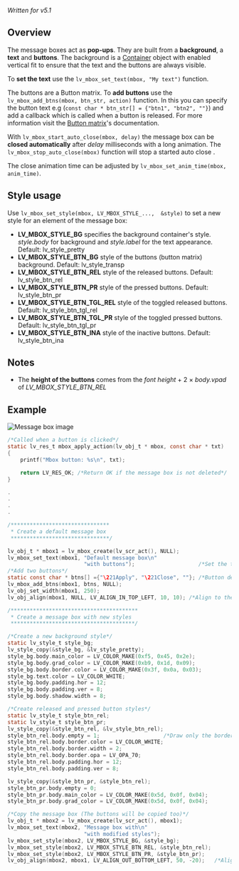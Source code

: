_Written for v5.1_

## Overview

The message boxes act as **pop-ups**. They are built from a **background**, a **text** and **buttons**. The background is a [Container](/Container_tr) object with enabled vertical fit to ensure that the text and the buttons are always visible.  

To **set the text** use the `lv_mbox_set_text(mbox, "My text")` function.

The buttons are a Button matrix. To **add buttons** use the `lv_mbox_add_btns(mbox, btn_str, action)` function. In this you can specify the button text e.g (`const char * btn_str[] = {"btn1", "btn2", ""}`) and add a callback which is called when a button is released. For more information visit the [Button matrix](https://github.com/littlevgl/lvgl/wiki/Button-matrix)'s documentation.

With `lv_mbox_start_auto_close(mbox, delay)` the message box can be **closed automatically** after _delay_ milliseconds with a long animation. The `lv_mbox_stop_auto_close(mbox)` function will stop a started auto close .

The close animation time can be adjusted by `lv_mbox_set_anim_time(mbox, anim_time)`.

## Style usage

Use `lv_mbox_set_style(mbox, LV_MBOX_STYLE_...,  &style)` to set a new style for an element of the message box:

- **LV_MBOX_STYLE_BG** specifies the background container's style. _style.body_ for background and _style.label_ for the text appearance. Default: lv_style_pretty
- **LV_MBOX_STYLE_BTN_BG** style of the buttons (button matrix) background. Default: lv_style_transp
- **LV_MBOX_STYLE_BTN_REL** style of the released buttons. Default: lv_style_btn_rel
- **LV_MBOX_STYLE_BTN_PR** style of the pressed buttons. Default: lv_style_btn_pr
- **LV_MBOX_STYLE_BTN_TGL_REL** style of the toggled released buttons. Default: lv_style_btn_tgl_rel
- **LV_MBOX_STYLE_BTN_TGL_PR** style of the toggled pressed buttons. Default: lv_style_btn_tgl_pr
- **LV_MBOX_STYLE_BTN_INA** style of the inactive buttons. Default: lv_style_btn_ina

## Notes

- The **height of the buttons** comes from the _font height_ + 2 × _body.vpad_ of _LV_MBOX_STYLE_BTN_REL_

## Example

![Message box image](http://doc.littlevgl.com/img/message-box-lv_mbox.png)
```c
/*Called when a button is clicked*/
static lv_res_t mbox_apply_action(lv_obj_t * mbox, const char * txt)
{
    printf("Mbox button: %s\n", txt);

    return LV_RES_OK; /*Return OK if the message box is not deleted*/
}

.
.
.
.

/*******************************
 * Create a default message box
 *******************************/

lv_obj_t * mbox1 = lv_mbox_create(lv_scr_act(), NULL);
lv_mbox_set_text(mbox1, "Default message box\n"
                        "with buttons");                    /*Set the text*/
/*Add two buttons*/
static const char * btns[] ={"\221Apply", "\221Close", ""}; /*Button description. '\221' lv_btnm like control char*/
lv_mbox_add_btns(mbox1, btns, NULL);
lv_obj_set_width(mbox1, 250);
lv_obj_align(mbox1, NULL, LV_ALIGN_IN_TOP_LEFT, 10, 10); /*Align to the corner*/

/****************************************
 * Create a message box with new styles
 ***************************************/

/*Create a new background style*/
static lv_style_t style_bg;
lv_style_copy(&style_bg, &lv_style_pretty);
style_bg.body.main_color = LV_COLOR_MAKE(0xf5, 0x45, 0x2e);
style_bg.body.grad_color = LV_COLOR_MAKE(0xb9, 0x1d, 0x09);
style_bg.body.border.color = LV_COLOR_MAKE(0x3f, 0x0a, 0x03);
style_bg.text.color = LV_COLOR_WHITE;
style_bg.body.padding.hor = 12;
style_bg.body.padding.ver = 8;
style_bg.body.shadow.width = 8;

/*Create released and pressed button styles*/
static lv_style_t style_btn_rel;
static lv_style_t style_btn_pr;
lv_style_copy(&style_btn_rel, &lv_style_btn_rel);
style_btn_rel.body.empty = 1;                    /*Draw only the border*/
style_btn_rel.body.border.color = LV_COLOR_WHITE;
style_btn_rel.body.border.width = 2;
style_btn_rel.body.border.opa = LV_OPA_70;
style_btn_rel.body.padding.hor = 12;
style_btn_rel.body.padding.ver = 8;

lv_style_copy(&style_btn_pr, &style_btn_rel);
style_btn_pr.body.empty = 0;
style_btn_pr.body.main_color = LV_COLOR_MAKE(0x5d, 0x0f, 0x04);
style_btn_pr.body.grad_color = LV_COLOR_MAKE(0x5d, 0x0f, 0x04);

/*Copy the message box (The buttons will be copied too)*/
lv_obj_t * mbox2 = lv_mbox_create(lv_scr_act(), mbox1);
lv_mbox_set_text(mbox2, "Message box with\n"
                        "with modified styles");
lv_mbox_set_style(mbox2, LV_MBOX_STYLE_BG, &style_bg);
lv_mbox_set_style(mbox2, LV_MBOX_STYLE_BTN_REL, &style_btn_rel);
lv_mbox_set_style(mbox2, LV_MBOX_STYLE_BTN_PR, &style_btn_pr);
lv_obj_align(mbox2, mbox1, LV_ALIGN_OUT_BOTTOM_LEFT, 50, -20);   /*Align according to the previous message box */
```
